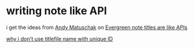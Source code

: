 # writing note like API

i get the ideas from [Andy Matuschak](Andy%20Matuschak.md) on [Evergreen note titles are like APIs](https://notes.andymatuschak.org/Evergreen_note_titles_are_like_APIs)

[why i don't use titlefile name with unique ID](why%20i%20don't%20use%20titlefile%20name%20with%20unique%20ID.md)